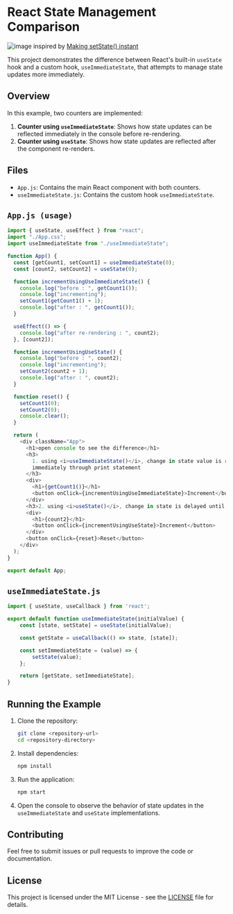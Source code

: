 # React State Management Comparison

![image](https://github.com/user-attachments/assets/b8d6e801-8052-4cd4-9c79-55f2811a3980)
inspired by 
[Making setState() instant](https://youtu.be/H9IIwbUhEJA?si=SdUd_HrSyJH-LT38)


This project demonstrates the difference between React's built-in `useState` hook and a custom hook, `useImmediateState`, that attempts to manage state updates more immediately. 

## Overview

In this example, two counters are implemented:

1. **Counter using `useImmediateState`**: Shows how state updates can be reflected immediately in the console before re-rendering.
2. **Counter using `useState`**: Shows how state updates are reflected after the component re-renders.

## Files

- `App.js`: Contains the main React component with both counters.
- `useImmediateState.js`: Contains the custom hook `useImmediateState`.

## `App.js (usage)`

```javascript
import { useState, useEffect } from "react";
import "./App.css";
import useImmediateState from "./useImmediateState";

function App() {
  const [getCount1, setCount1] = useImmediateState(0);
  const [count2, setCount2] = useState(0);

  function incrementUsingUseImmediateState() {
    console.log("before : ", getCount1());
    console.log("incrementing");
    setCount1(getCount1() + 1);
    console.log("after : ", getCount1());
  }

  useEffect(() => {
    console.log("after re-rendering : ", count2);
  }, [count2]);

  function incrementUsingUseState() {
    console.log("before : ", count2);
    console.log("incrementing");
    setCount2(count2 + 1);
    console.log("after : ", count2);
  }

  function reset() {
    setCount1(0);
    setCount2(0);
    console.clear();
  }

  return (
    <div className="App">
      <h1>open console to see the difference</h1>
      <h3>
        1. using <i>useImmediateState()</i>, change in state value is reflected
        immediately through print statement
      </h3>
      <div>
        <h1>{getCount1()}</h1>
        <button onClick={incrementUsingUseImmediateState}>Increment</button>
      </div>
      <h3>2. using <i>useState()</i>, change in state is delayed until rerendering</h3>
      <div>
        <h1>{count2}</h1>
        <button onClick={incrementUsingUseState}>Increment</button>
      </div>
      <button onClick={reset}>Reset</button>
    </div>
  );
}

export default App;
```

## `useImmediateState.js`

```javascript
import { useState, useCallback } from 'react';

export default function useImmediateState(initialValue) {
    const [state, setState] = useState(initialValue);

    const getState = useCallback(() => state, [state]);

    const setImmediateState = (value) => {
        setState(value);
    };

    return [getState, setImmediateState];
}
```

## Running the Example

1. Clone the repository:
   ```bash
   git clone <repository-url>
   cd <repository-directory>
   ```

2. Install dependencies:
   ```bash
   npm install
   ```

3. Run the application:
   ```bash
   npm start
   ```

4. Open the console to observe the behavior of state updates in the `useImmediateState` and `useState` implementations.

## Contributing

Feel free to submit issues or pull requests to improve the code or documentation.

## License

This project is licensed under the MIT License - see the [LICENSE](LICENSE) file for details.
